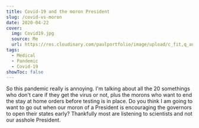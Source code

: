 ```yaml
---
title: Covid-19 and the moron President
slug: /covid-vs-moron
date: 2020-04-22
cover:
  img: Covid19.jpg
  source: Me
  url: https://res.cloudinary.com/paulportfolio/image/upload/c_fit,q_auto,f_auto,dpr_auto/v1587564171/Janos-blog/Covid19.svg
tags:
  - Medical
  - Pandemic
  - Covid-19
showToc: false
---
```

So this pandemic really is annoying. I'm talking about all the 20 somethings who don't care if they get the virus or not, plus the morons who want to end the stay at home orders before testing is in place.
Do you think I am going to want to go out when our moron of a President is encouraging the governors to open their states early? Thankfully most are listening to scientists and not our asshole President.
